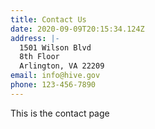```yaml
---
title: Contact Us
date: 2020-09-09T20:15:34.124Z
address: |-
  1501 Wilson Blvd
  8th Floor
  Arlington, VA 22209
email: info@hive.gov
phone: 123-456-7890
---
```

This is the contact page
